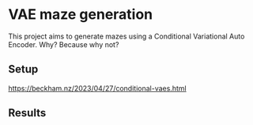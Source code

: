 # VAE maze generation
This project aims to generate mazes using a Conditional Variational Auto Encoder. Why? Because why not?

## Setup
https://beckham.nz/2023/04/27/conditional-vaes.html

## Results


